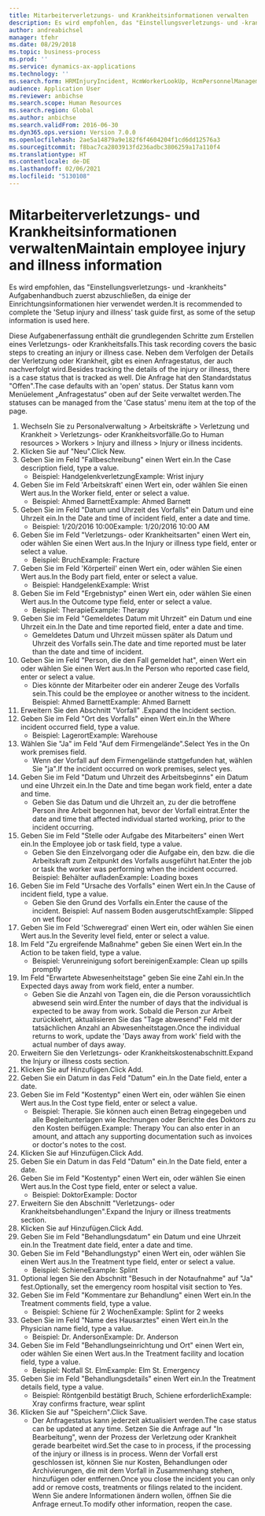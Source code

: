 ```yaml
---
title: Mitarbeiterverletzungs- und Krankheitsinformationen verwalten
description: Es wird empfohlen, das "Einstellungsverletzungs- und -krankheits" Aufgabenhandbuch zuerst abzuschließen, da einige der Einrichtungsinformationen hier verwendet werden.
author: andreabichsel
manager: tfehr
ms.date: 08/29/2018
ms.topic: business-process
ms.prod: ''
ms.service: dynamics-ax-applications
ms.technology: ''
ms.search.form: HRMInjuryIncident, HcmWorkerLookUp, HcmPersonnelManagementWorkspace
audience: Application User
ms.reviewer: anbichse
ms.search.scope: Human Resources
ms.search.region: Global
ms.author: anbichse
ms.search.validFrom: 2016-06-30
ms.dyn365.ops.version: Version 7.0.0
ms.openlocfilehash: 2ae5a14879a9e182f6f4604204f1cd6dd12576a3
ms.sourcegitcommit: f8bac7ca2803913fd236adbc3806259a17a110f4
ms.translationtype: HT
ms.contentlocale: de-DE
ms.lasthandoff: 02/06/2021
ms.locfileid: "5130108"
---
```

# <a name="maintain-employee-injury-and-illness-information"></a><span data-ttu-id="e8609-103">Mitarbeiterverletzungs- und Krankheitsinformationen verwalten</span><span class="sxs-lookup"><span data-stu-id="e8609-103">Maintain employee injury and illness information</span></span>



<span data-ttu-id="e8609-104">Es wird empfohlen, das "Einstellungsverletzungs- und -krankheits" Aufgabenhandbuch zuerst abzuschließen, da einige der Einrichtungsinformationen hier verwendet werden.</span><span class="sxs-lookup"><span data-stu-id="e8609-104">It is recommended to complete the 'Setup injury and illness' task guide first, as some of the setup information is used here.</span></span> 



<span data-ttu-id="e8609-105">Diese Aufgabenerfassung enthält die grundlegenden Schritte zum Erstellen eines Verletzungs- oder Krankheitsfalls.</span><span class="sxs-lookup"><span data-stu-id="e8609-105">This task recording covers the basic steps to creating an injury or illness case.</span></span> <span data-ttu-id="e8609-106">Neben dem Verfolgen der Details der Verletzung oder Krankheit, gibt es einen Anfragestatus, der auch nachverfolgt wird.</span><span class="sxs-lookup"><span data-stu-id="e8609-106">Besides tracking the details of the injury or illness, there is a case status that is tracked as well.</span></span>  <span data-ttu-id="e8609-107">Die Anfrage hat den Standardstatus "Offen".</span><span class="sxs-lookup"><span data-stu-id="e8609-107">The case defaults with an 'open' status.</span></span>  <span data-ttu-id="e8609-108">Der Status kann vom Menüelement „Anfragestatus“ oben auf der Seite verwaltet werden.</span><span class="sxs-lookup"><span data-stu-id="e8609-108">The statuses can be managed from the 'Case status' menu item at the top of the page.</span></span>

1. <span data-ttu-id="e8609-109">Wechseln Sie zu Personalverwaltung > Arbeitskräfte > Verletzung und Krankheit > Verletzungs- oder Krankheitsvorfälle.</span><span class="sxs-lookup"><span data-stu-id="e8609-109">Go to Human resources > Workers > Injury and illness > Injury or illness incidents.</span></span>
2. <span data-ttu-id="e8609-110">Klicken Sie auf "Neu".</span><span class="sxs-lookup"><span data-stu-id="e8609-110">Click New.</span></span>
3. <span data-ttu-id="e8609-111">Geben Sie im Feld "Fallbeschreibung" einen Wert ein.</span><span class="sxs-lookup"><span data-stu-id="e8609-111">In the Case description field, type a value.</span></span>
    * <span data-ttu-id="e8609-112">Beispiel: Handgelenkverletzung</span><span class="sxs-lookup"><span data-stu-id="e8609-112">Example:  Wrist injury</span></span>  
4. <span data-ttu-id="e8609-113">Geben Sie im Feld 'Arbeitskraft' einen Wert ein, oder wählen Sie einen Wert aus.</span><span class="sxs-lookup"><span data-stu-id="e8609-113">In the Worker field, enter or select a value.</span></span>
    * <span data-ttu-id="e8609-114">Beispiel: Ahmed Barnett</span><span class="sxs-lookup"><span data-stu-id="e8609-114">Example: Ahmed Barnett</span></span>  
5. <span data-ttu-id="e8609-115">Geben Sie im Feld "Datum und Uhrzeit des Vorfalls" ein Datum und eine Uhrzeit ein.</span><span class="sxs-lookup"><span data-stu-id="e8609-115">In the Date and time of incident field, enter a date and time.</span></span>
    * <span data-ttu-id="e8609-116">Beispiel: 1/20/2016 10:00</span><span class="sxs-lookup"><span data-stu-id="e8609-116">Example:  1/20/2016 10:00 AM</span></span>  
6. <span data-ttu-id="e8609-117">Geben Sie im Feld "Verletzungs- oder Krankheitsarten" einen Wert ein, oder wählen Sie einen Wert aus.</span><span class="sxs-lookup"><span data-stu-id="e8609-117">In the Injury or illness type field, enter or select a value.</span></span>
    * <span data-ttu-id="e8609-118">Beispiel: Bruch</span><span class="sxs-lookup"><span data-stu-id="e8609-118">Example:  Fracture</span></span>  
7. <span data-ttu-id="e8609-119">Geben Sie im Feld 'Körperteil' einen Wert ein, oder wählen Sie einen Wert aus.</span><span class="sxs-lookup"><span data-stu-id="e8609-119">In the Body part field, enter or select a value.</span></span>
    * <span data-ttu-id="e8609-120">Beispiel: Handgelenk</span><span class="sxs-lookup"><span data-stu-id="e8609-120">Example:  Wrist</span></span>  
8. <span data-ttu-id="e8609-121">Geben Sie im Feld "Ergebnistyp" einen Wert ein, oder wählen Sie einen Wert aus.</span><span class="sxs-lookup"><span data-stu-id="e8609-121">In the Outcome type field, enter or select a value.</span></span>
    * <span data-ttu-id="e8609-122">Beispiel: Therapie</span><span class="sxs-lookup"><span data-stu-id="e8609-122">Example:  Therapy</span></span>  
9. <span data-ttu-id="e8609-123">Geben Sie im Feld "Gemeldetes Datum mit Uhrzeit" ein Datum und eine Uhrzeit ein.</span><span class="sxs-lookup"><span data-stu-id="e8609-123">In the Date and time reported field, enter a date and time.</span></span>
    * <span data-ttu-id="e8609-124">Gemeldetes Datum und Uhrzeit müssen später als Datum und Uhrzeit des Vorfalls sein.</span><span class="sxs-lookup"><span data-stu-id="e8609-124">The date and time reported must be later than the date and time of incident.</span></span>  
10. <span data-ttu-id="e8609-125">Geben Sie im Feld "Person, die den Fall gemeldet hat", einen Wert ein oder wählen Sie einen Wert aus.</span><span class="sxs-lookup"><span data-stu-id="e8609-125">In the Person who reported case field, enter or select a value.</span></span>
    * <span data-ttu-id="e8609-126">Dies könnte der Mitarbeiter oder ein anderer Zeuge des Vorfalls sein.</span><span class="sxs-lookup"><span data-stu-id="e8609-126">This could be the employee or another witness to the incident.</span></span>  <span data-ttu-id="e8609-127">Beispiel: Ahmed Barnett</span><span class="sxs-lookup"><span data-stu-id="e8609-127">Example: Ahmed Barnett</span></span>  
11. <span data-ttu-id="e8609-128">Erweitern Sie den Abschnitt "Vorfall" .</span><span class="sxs-lookup"><span data-stu-id="e8609-128">Expand the Incident section.</span></span>
12. <span data-ttu-id="e8609-129">Geben Sie im Feld "Ort des Vorfalls" einen Wert ein.</span><span class="sxs-lookup"><span data-stu-id="e8609-129">In the Where incident occurred field, type a value.</span></span>
    * <span data-ttu-id="e8609-130">Beispiel: Lagerort</span><span class="sxs-lookup"><span data-stu-id="e8609-130">Example:  Warehouse</span></span>  
13. <span data-ttu-id="e8609-131">Wählen Sie "Ja" im Feld "Auf dem Firmengelände".</span><span class="sxs-lookup"><span data-stu-id="e8609-131">Select Yes in the On work premises field.</span></span>
    * <span data-ttu-id="e8609-132">Wenn der Vorfall auf dem Firmengelände stattgefunden hat, wählen Sie "ja".</span><span class="sxs-lookup"><span data-stu-id="e8609-132">If the incident occurred on work premises, select yes.</span></span>  
14. <span data-ttu-id="e8609-133">Geben Sie im Feld "Datum und Uhrzeit des Arbeitsbeginns" ein Datum und eine Uhrzeit ein.</span><span class="sxs-lookup"><span data-stu-id="e8609-133">In the Date and time began work field, enter a date and time.</span></span>
    * <span data-ttu-id="e8609-134">Geben Sie das Datum und die Uhrzeit an, zu der die betroffene Person ihre Arbeit begonnen hat, bevor der Vorfall eintrat.</span><span class="sxs-lookup"><span data-stu-id="e8609-134">Enter the date and time that affected individual started working, prior to the incident occurring.</span></span>  
15. <span data-ttu-id="e8609-135">Geben Sie im Feld "Stelle oder Aufgabe des Mitarbeiters" einen Wert ein.</span><span class="sxs-lookup"><span data-stu-id="e8609-135">In the Employee job or task field, type a value.</span></span>
    * <span data-ttu-id="e8609-136">Geben Sie den Einzelvorgang oder die Aufgabe ein, den bzw. die die Arbeitskraft zum Zeitpunkt des Vorfalls ausgeführt hat.</span><span class="sxs-lookup"><span data-stu-id="e8609-136">Enter the job or task the worker was performing when the incident occurred.</span></span>  <span data-ttu-id="e8609-137">Beispiel: Behälter aufladen</span><span class="sxs-lookup"><span data-stu-id="e8609-137">Example:  Loading boxes</span></span>  
16. <span data-ttu-id="e8609-138">Geben Sie im Feld "Ursache des Vorfalls" einen Wert ein.</span><span class="sxs-lookup"><span data-stu-id="e8609-138">In the Cause of incident field, type a value.</span></span>
    * <span data-ttu-id="e8609-139">Geben Sie den Grund des Vorfalls ein.</span><span class="sxs-lookup"><span data-stu-id="e8609-139">Enter the cause of the incident.</span></span>  <span data-ttu-id="e8609-140">Beispiel: Auf nassem Boden ausgerutscht</span><span class="sxs-lookup"><span data-stu-id="e8609-140">Example:  Slipped on wet floor</span></span>  
17. <span data-ttu-id="e8609-141">Geben Sie im Feld 'Schweregrad' einen Wert ein, oder wählen Sie einen Wert aus.</span><span class="sxs-lookup"><span data-stu-id="e8609-141">In the Severity level field, enter or select a value.</span></span>
18. <span data-ttu-id="e8609-142">Im Feld "Zu ergreifende Maßnahme" geben Sie einen Wert ein.</span><span class="sxs-lookup"><span data-stu-id="e8609-142">In the Action to be taken field, type a value.</span></span>
    * <span data-ttu-id="e8609-143">Beispiel: Verunreinigung sofort bereinigen</span><span class="sxs-lookup"><span data-stu-id="e8609-143">Example:  Clean up spills promptly</span></span>  
19. <span data-ttu-id="e8609-144">Im Feld "Erwartete Abwesenheitstage" geben Sie eine Zahl ein.</span><span class="sxs-lookup"><span data-stu-id="e8609-144">In the Expected days away from work field, enter a number.</span></span>
    * <span data-ttu-id="e8609-145">Geben Sie die Anzahl von Tagen ein, die die Person voraussichtlich abwesend sein wird.</span><span class="sxs-lookup"><span data-stu-id="e8609-145">Enter the number of days that the individual is expected to be away from work.</span></span>  <span data-ttu-id="e8609-146">Sobald die Person zur Arbeit zurückkehrt, aktualisieren Sie das "Tage abwesend" Feld mit der tatsächlichen Anzahl an Abwesenheitstagen.</span><span class="sxs-lookup"><span data-stu-id="e8609-146">Once the individual returns to work, update the 'Days away from work' field with the actual number of days away.</span></span>  
20. <span data-ttu-id="e8609-147">Erweitern Sie den Verletzungs- oder Krankheitskostenabschnitt.</span><span class="sxs-lookup"><span data-stu-id="e8609-147">Expand the Injury or illness costs section.</span></span>
21. <span data-ttu-id="e8609-148">Klicken Sie auf Hinzufügen.</span><span class="sxs-lookup"><span data-stu-id="e8609-148">Click Add.</span></span>
22. <span data-ttu-id="e8609-149">Geben Sie ein Datum in das Feld "Datum" ein.</span><span class="sxs-lookup"><span data-stu-id="e8609-149">In the Date field, enter a date.</span></span>
23. <span data-ttu-id="e8609-150">Geben Sie im Feld "Kostentyp" einen Wert ein, oder wählen Sie einen Wert aus.</span><span class="sxs-lookup"><span data-stu-id="e8609-150">In the Cost type field, enter or select a value.</span></span>
    * <span data-ttu-id="e8609-151">Beispiel: Therapie. Sie können auch einen Betrag eingegeben und alle Begleitunterlagen wie Rechnungen oder Berichte des Doktors zu den Kosten beifügen.</span><span class="sxs-lookup"><span data-stu-id="e8609-151">Example:  Therapy    You can also enter in an amount, and attach any supporting documentation such as invoices or doctor's notes to the cost.</span></span>  
24. <span data-ttu-id="e8609-152">Klicken Sie auf Hinzufügen.</span><span class="sxs-lookup"><span data-stu-id="e8609-152">Click Add.</span></span>
25. <span data-ttu-id="e8609-153">Geben Sie ein Datum in das Feld "Datum" ein.</span><span class="sxs-lookup"><span data-stu-id="e8609-153">In the Date field, enter a date.</span></span>
26. <span data-ttu-id="e8609-154">Geben Sie im Feld "Kostentyp" einen Wert ein, oder wählen Sie einen Wert aus.</span><span class="sxs-lookup"><span data-stu-id="e8609-154">In the Cost type field, enter or select a value.</span></span>
    * <span data-ttu-id="e8609-155">Beispiel: Doktor</span><span class="sxs-lookup"><span data-stu-id="e8609-155">Example: Doctor</span></span>  
27. <span data-ttu-id="e8609-156">Erweitern Sie den Abschnitt "Verletzungs- oder Krankheitsbehandlungen".</span><span class="sxs-lookup"><span data-stu-id="e8609-156">Expand the Injury or illness treatments section.</span></span>
28. <span data-ttu-id="e8609-157">Klicken Sie auf Hinzufügen.</span><span class="sxs-lookup"><span data-stu-id="e8609-157">Click Add.</span></span>
29. <span data-ttu-id="e8609-158">Geben Sie im Feld "Behandlungsdatum" ein Datum und eine Uhrzeit ein.</span><span class="sxs-lookup"><span data-stu-id="e8609-158">In the Treatment date field, enter a date and time.</span></span>
30. <span data-ttu-id="e8609-159">Geben Sie im Feld "Behandlungstyp" einen Wert ein, oder wählen Sie einen Wert aus.</span><span class="sxs-lookup"><span data-stu-id="e8609-159">In the Treatment type field, enter or select a value.</span></span>
    * <span data-ttu-id="e8609-160">Beispiel: Schiene</span><span class="sxs-lookup"><span data-stu-id="e8609-160">Example:  Splint</span></span>  
31. <span data-ttu-id="e8609-161">Optional legen Sie den Abschnitt "Besuch in der Notaufnahme" auf "Ja" fest.</span><span class="sxs-lookup"><span data-stu-id="e8609-161">Optionally, set the emergency room hospital visit section to Yes.</span></span>
32. <span data-ttu-id="e8609-162">Geben Sie im Feld "Kommentare zur Behandlung" einen Wert ein.</span><span class="sxs-lookup"><span data-stu-id="e8609-162">In the Treatment comments field, type a value.</span></span>
    * <span data-ttu-id="e8609-163">Beispiel: Schiene für 2 Wochen</span><span class="sxs-lookup"><span data-stu-id="e8609-163">Example:  Splint for 2 weeks</span></span>  
33. <span data-ttu-id="e8609-164">Geben Sie im Feld "Name des Hausarztes" einen Wert ein.</span><span class="sxs-lookup"><span data-stu-id="e8609-164">In the Physician name field, type a value.</span></span>
    * <span data-ttu-id="e8609-165">Beispiel: Dr. Anderson</span><span class="sxs-lookup"><span data-stu-id="e8609-165">Example:  Dr. Anderson</span></span>  
34. <span data-ttu-id="e8609-166">Geben Sie im Feld "Behandlungseinrichtung und Ort" einen Wert ein, oder wählen Sie einen Wert aus.</span><span class="sxs-lookup"><span data-stu-id="e8609-166">In the Treatment facility and location field, type a value.</span></span>
    * <span data-ttu-id="e8609-167">Beispiel: Notfall St. Elm</span><span class="sxs-lookup"><span data-stu-id="e8609-167">Example:  Elm St. Emergency</span></span>  
35. <span data-ttu-id="e8609-168">Geben Sie im Feld "Behandlungsdetails" einen Wert ein.</span><span class="sxs-lookup"><span data-stu-id="e8609-168">In the Treatment details field, type a value.</span></span>
    * <span data-ttu-id="e8609-169">Beispiel: Röntgenbild bestätigt Bruch, Schiene erforderlich</span><span class="sxs-lookup"><span data-stu-id="e8609-169">Example:  Xray confirms fracture, wear splint</span></span>  
36. <span data-ttu-id="e8609-170">Klicken Sie auf "Speichern".</span><span class="sxs-lookup"><span data-stu-id="e8609-170">Click Save.</span></span>
    * <span data-ttu-id="e8609-171">Der Anfragestatus kann jederzeit aktualisiert werden.</span><span class="sxs-lookup"><span data-stu-id="e8609-171">The case status can be updated at any time.</span></span>  <span data-ttu-id="e8609-172">Setzen Sie die Anfrage auf "In Bearbeitung", wenn der Prozess der Verletzung oder Krankheit gerade bearbeitet wird.</span><span class="sxs-lookup"><span data-stu-id="e8609-172">Set the case to in process, if the processing of the injury or illness is in process.</span></span>  <span data-ttu-id="e8609-173">Wenn der Vorfall erst geschlossen ist, können Sie nur Kosten, Behandlungen oder Archivierungen, die mit dem Vorfall in Zusammenhang stehen, hinzufügen oder entfernen.</span><span class="sxs-lookup"><span data-stu-id="e8609-173">Once you close the incident you can only add or remove costs, treatments or filings related to the incident.</span></span>  <span data-ttu-id="e8609-174">Wenn Sie andere Informationen ändern wollen, öffnen Sie die Anfrage erneut.</span><span class="sxs-lookup"><span data-stu-id="e8609-174">To modify other information, reopen the case.</span></span>  

